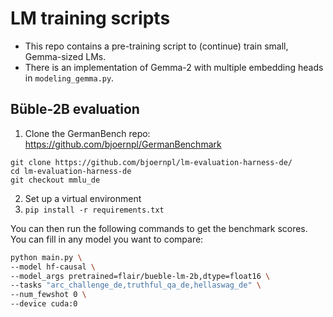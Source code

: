 # LM training scripts
- This repo contains a pre-training script to (continue) train small, Gemma-sized LMs. 
- There is an implementation of Gemma-2 with multiple embedding heads in `modeling_gemma.py`.

## Büble-2B evaluation
1. Clone the GermanBench repo: https://github.com/bjoernpl/GermanBenchmark
  ```
  git clone https://github.com/bjoernpl/lm-evaluation-harness-de/
  cd lm-evaluation-harness-de
  git checkout mmlu_de
  ```
2. Set up a virtual environment
3. `pip install -r requirements.txt`

You can then run the following commands to get the benchmark scores. You can fill in any model you want to compare:

```bash
python main.py \
--model hf-causal \
--model_args pretrained=flair/bueble-lm-2b,dtype=float16 \
--tasks "arc_challenge_de,truthful_qa_de,hellaswag_de" \
--num_fewshot 0 \
--device cuda:0
```
